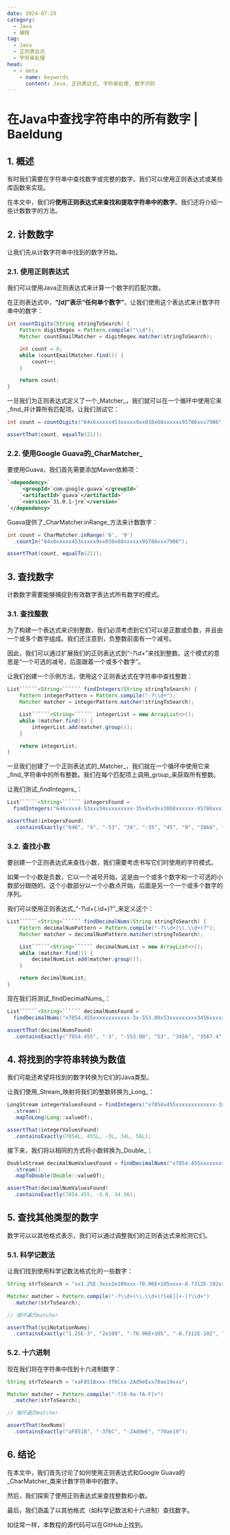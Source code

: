 ```yaml
---
date: 2024-07-29
category:
  - Java
  - 编程
tag:
  - Java
  - 正则表达式
  - 字符串处理
head:
  - - meta
    - name: keywords
      content: Java, 正则表达式, 字符串处理, 数字识别
---
```

# 在Java中查找字符串中的所有数字 | Baeldung

## 1. 概述

有时我们需要在字符串中查找数字或完整的数字。我们可以使用正则表达式或某些库函数来实现。

在本文中，我们将**使用正则表达式来查找和提取字符串中的数字**。我们还将介绍一些计数数字的方法。

## 2. 计数数字
让我们先从计数字符串中找到的数字开始。

### 2.1. 使用正则表达式
我们可以使用Java正则表达式来计算一个数字的匹配次数。

在正则表达式中，**“_\[d]_”表示“任何单个数字”**。让我们使用这个表达式来计数字符串中的数字：

```java
int countDigits(String stringToSearch) {
    Pattern digitRegex = Pattern.compile("\\d");
    Matcher countEmailMatcher = digitRegex.matcher(stringToSearch);

    int count = 0;
    while (countEmailMatcher.find()) {
        count++;
    }

    return count;
}
```

一旦我们为正则表达式定义了一个_Matcher_，我们就可以在一个循环中使用它来_find_并计算所有匹配项。让我们测试它：

```java
int count = countDigits("64x6xxxxx453xxxxx9xx038x68xxxxxx95786xxx7986");

assertThat(count, equalTo(21));
```

### 2.2. 使用Google Guava的_CharMatcher_
要使用Guava，我们首先需要添加Maven依赖项：

```xml
`<dependency>`
    `<groupId>`com.google.guava`</groupId>`
    `<artifactId>`guava`</artifactId>`
    `<version>`31.0.1-jre`</version>`
`</dependency>`
```

Guava提供了_CharMatcher.inRange_方法来计数数字：

```java
int count = CharMatcher.inRange('0', '9')
  .countIn("64x6xxxxx453xxxxx9xx038x68xxxxxx95786xxx7986");

assertThat(count, equalTo(21));
```

## 3. 查找数字
计数数字需要能够捕捉到有效数字表达式所有数字的模式。

### 3.1. 查找整数
为了构建一个表达式来识别整数，我们必须考虑到它们可以是正数或负数，并且由一个或多个数字组成。我们还注意到，负整数前面有一个减号。

因此，我们可以通过扩展我们的正则表达式到“_-?\d+_”来找到整数。这个模式的意思是“一个可选的减号，后面跟着一个或多个数字”。

让我们创建一个示例方法，使用这个正则表达式在字符串中查找整数：

```java
List``````<String>`````` findIntegers(String stringToSearch) {
    Pattern integerPattern = Pattern.compile("-?\\d+");
    Matcher matcher = integerPattern.matcher(stringToSearch);

    List``````<String>`````` integerList = new ArrayList<>();
    while (matcher.find()) {
        integerList.add(matcher.group());
    }

    return integerList;
}
```

一旦我们创建了一个正则表达式的_Matcher_，我们就在一个循环中使用它来_find_字符串中的所有整数。我们在每个匹配项上调用_group_来获取所有整数。

让我们测试_findIntegers_：

```java
List``````<String>`````` integersFound =
  findIntegers("646xxxx4-53xxx34xxxxxxxxx-35x45x9xx3868xxxxxx-95786xxx79-86");

assertThat(integersFound)
  .containsExactly("646", "4", "-53", "34", "-35", "45", "9", "3868", "-95786", "79", "-86");
```

### 3.2. 查找小数
要创建一个正则表达式来查找小数，我们需要考虑书写它们时使用的字符模式。

如果一个小数是负数，它以一个减号开始。这是由一个或多个数字和一个可选的小数部分跟随的。这个小数部分以一个小数点开始，后面是另一个一个或多个数字的序列。

我们可以使用正则表达式_“-?\d+(\.\d+)?”_来定义这个：

```java
List``````<String>`````` findDecimalNums(String stringToSearch) {
    Pattern decimalNumPattern = Pattern.compile("-?\\d+(\\.\\d+)?");
    Matcher matcher = decimalNumPattern.matcher(stringToSearch);

    List``````<String>`````` decimalNumList = new ArrayList<>();
    while (matcher.find()) {
        decimalNumList.add(matcher.group());
    }

    return decimalNumList;
}
```

现在我们将测试_findDecimalNums_：

```java
List``````<String>`````` decimalNumsFound =
  findDecimalNums("x7854.455xxxxxxxxxxxx-3x-553.00x53xxxxxxxxx3456xxxxxxxx3567.4xxxxx");

assertThat(decimalNumsFound)
  .containsExactly("7854.455", "-3", "-553.00", "53", "3456", "3567.4");
```

## 4. 将找到的字符串转换为数值
我们可能还希望将找到的数字转换为它们的Java类型。

让我们使用_Stream_映射将我们的整数转换为_Long_：

```java
LongStream integerValuesFound = findIntegers("x7854x455xxxxxxxxxxxxx-3xxxxx34x56")
  .stream()
  .mapToLong(Long::valueOf);

assertThat(integerValuesFound)
  .containsExactly(7854L, 455L, -3L, 34L, 56L);
```

接下来，我们将以相同的方式将小数转换为_Double_：

```java
DoubleStream decimalNumValuesFound = findDecimalNums("x7854.455xxxxxxxxxxxxx-3xxxxx34.56")
  .stream()
  .mapToDouble(Double::valueOf);

assertThat(decimalNumValuesFound)
  .containsExactly(7854.455, -3.0, 34.56);
```

## 5. 查找其他类型的数字
数字可以以其他格式表示，我们可以通过调整我们的正则表达式来检测它们。

### 5.1. 科学记数法
让我们找到使用科学记数法格式化的一些数字：

```java
String strToSearch = "xx1.25E-3xxx2e109xxx-70.96E+105xxxx-8.7312E-102xx919.3822e+31xxx";

Matcher matcher = Pattern.compile("-?\\d+(\\.\\d+)?[eE][+-]?\\d+")
  .matcher(strToSearch);

// 循环遍历matcher

assertThat(sciNotationNums)
  .containsExactly("1.25E-3", "2e109", "-70.96E+105", "-8.7312E-102", "919.3822e+31");
```

### 5.2. 十六进制
现在我们将在字符串中找到十六进制数字：

```java
String strToSearch = "xaF851Bxxx-3f6Cxx-2Ad9eExx70ae19xxx";

Matcher matcher = Pattern.compile("-?[0-9a-fA-F]+")
  .matcher(strToSearch);

// 循环遍历matcher

assertThat(hexNums)
  .containsExactly("aF851B", "-3f6C", "-2Ad9eE", "70ae19");
```

## 6. 结论
在本文中，我们首先讨论了如何使用正则表达式和Google Guava的_CharMatcher_类来计数字符串中的数字。

然后，我们探索了使用正则表达式来查找整数和小数。

最后，我们涵盖了以其他格式（如科学记数法和十六进制）查找数字。

如往常一样，本教程的源代码可以在GitHub上找到。